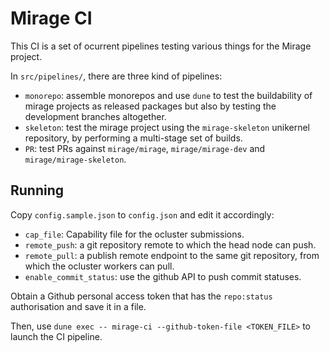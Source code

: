# Mirage CI

This CI is a set of ocurrent pipelines testing various things for the Mirage project.

In `src/pipelines/`, there are three kind of pipelines:

- `monorepo`: assemble monorepos and use `dune` to test the buildability of mirage projects as 
  released packages but also by testing the development branches altogether.
- `skeleton`: test the mirage project using the `mirage-skeleton` unikernel repository, by performing
  a multi-stage set of builds.
- `PR`: test PRs against `mirage/mirage`, `mirage/mirage-dev` and `mirage/mirage-skeleton`. 

## Running

Copy `config.sample.json` to `config.json` and edit it accordingly:
- `cap_file`: Capability file for the ocluster submissions.
- `remote_push`: a git repository remote to which the head node can push.
- `remote_pull`: a publish remote endpoint to the same git repository, from which the ocluster workers can pull.
- `enable_commit_status`: use the github API to push commit statuses.

Obtain a Github personal access token that has the `repo:status` authorisation and save it in a file. 

Then, use `dune exec -- mirage-ci --github-token-file <TOKEN_FILE>` to launch the CI pipeline. 
